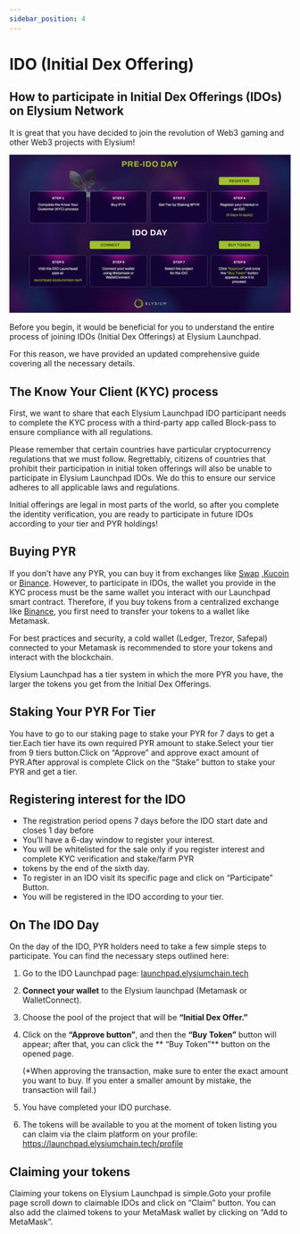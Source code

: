 ```yaml
---
sidebar_position: 4
---
```


# IDO (Initial Dex Offering)
## How to participate in Initial Dex Offerings (IDOs) on Elysium Network

It is great that you have decided to join the revolution of Web3 gaming and other Web3 projects with Elysium!

![guide_image.webp](guide_image3.jpg)

Before you begin, it would be beneficial for you to understand the entire process of joining IDOs (Initial Dex
Offerings) at Elysium Launchpad.

For this reason, we have provided an updated comprehensive guide covering all the necessary details.

## The Know Your Client (KYC) process

First, we want to share that each Elysium Launchpad IDO participant needs to complete the KYC process with a third-party
app called Block-pass to ensure compliance with all regulations.

Please remember that certain countries have particular cryptocurrency regulations that we must follow. Regrettably,
citizens of countries that prohibit their participation in initial token offerings will also be unable to participate in
Elysium Launchpad IDOs. We do this to ensure our service adheres to all applicable laws and regulations.

Initial offerings are legal in most parts of the world, so after you complete the identity verification, you are ready
to participate in future IDOs according to your tier and PYR holdings!

## Buying PYR

If you don’t have any PYR, you can buy it from exchanges
like [Swap](https://swap.elysiumchain.tech) ,[Kucoin](https://www.kucoin.com/trade/PYR-USDT)
or [Binance](https://www.binance.com/en/price/vulcan-forged-pyr). However, to
participate in IDOs,
the wallet you provide in the KYC process must be the same wallet you interact with our Launchpad smart contract.
Therefore, if you buy tokens from a centralized exchange
like [Binance](https://www.binance.com/en/price/vulcan-forged-pyr), you first need to transfer your tokens to a
wallet like Metamask.

For best practices and security, a cold wallet (Ledger, Trezor, Safepal) connected to your Metamask is recommended to
store your tokens and interact with the blockchain.

Elysium Launchpad has a tier system in which the more PYR you have, the larger the tokens you get from the Initial Dex
Offerings.

## Staking Your PYR For Tier

You have to go to our staking page to stake your PYR for 7 days to get a tier.Each tier have its own required PYR amount
to stake.Select your tier from 9 tiers button.Click on “Approve” and approve exact amount of PYR.After approval is
complete Click on the “Stake” button to stake your PYR and get a tier.

## Registering interest for the IDO

* The registration period opens 7 days before the IDO start date and closes 1 day before
* You’ll have a 6-day window to register your interest.
* You will be whitelisted for the sale only if you register interest and complete KYC verification and stake/farm PYR
* tokens by the end of the sixth day.
* To register in an IDO visit its specific page and click on “Participate” Button.
* You will be registered in the IDO according to your tier.

## On The IDO Day

On the day of the IDO, PYR holders need to take a few simple steps to participate. You can find the necessary steps
outlined here:

1. Go to the IDO Launchpad page: [launchpad.elysiumchain.tech](https://launchpad.elysiumchain.tech)
2. **Connect your wallet** to the Elysium launchpad (Metamask or WalletConnect).
3. Choose the pool of the project that will be **“Initial Dex Offer.”**
4. Click on the **“Approve button”**, and then the **“Buy Token”** button will appear; after that, you can click the **
   “Buy Token”** button on the opened page.

   (*When approving the transaction, make sure to enter the exact amount you want to buy. If you enter a smaller amount
   by mistake, the transaction will fail.)
5. You have completed your IDO purchase.
6. The tokens will be available to you at the moment of token listing you can claim via the claim platform on your
   profile: https://launchpad.elysiumchain.tech/profile

## Claiming your tokens

Claiming your tokens on Elysium Launchpad is simple.Goto your profile page scroll down to claimable IDOs and click on
“Claim” button.
You can also add the claimed tokens to your MetaMask wallet by clicking on “Add to MetaMask”.

